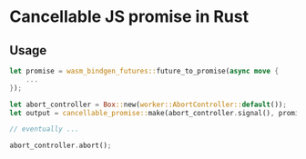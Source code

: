 # Cancellable JS promise in Rust

## Usage

```rust
let promise = wasm_bindgen_futures::future_to_promise(async move {
    ...
});

let abort_controller = Box::new(worker::AbortController::default());
let output = cancellable_promise::make(abort_controller.signal(), promise);

// eventually ...

abort_controller.abort();
```
